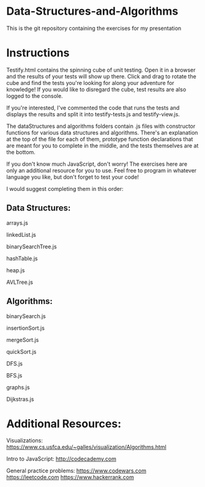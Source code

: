 # Data-Structures-and-Algorithms

This is the git repository containing the exercises for my presentation

# Instructions

Testify.html contains the spinning cube of unit testing.  Open it in a browser and the results of your tests will show up there.  Click and drag to rotate the cube and find the tests you're looking for along your adventure for knowledge!  If you would like to disregard the cube, test results are also logged to the console.

If you're interested, I've commented the code that runs the tests and displays the results and split it into testify-tests.js and testify-view.js.

The dataStructures and algorithms folders contain .js files with constructor functions for various data structures and algorithms.  There's an explanation at the top of the file for each of them, prototype function declarations that are meant for you to complete in the middle, and the tests themselves are at the bottom.

If you don't know much JavaScript, don't worry!  The exercises here are only an additional resource for you to use.  Feel free to program in whatever language you like, but don't forget to test your code!

I would suggest completing them in this order:

## Data Structures:

arrays.js

linkedList.js

binarySearchTree.js

hashTable.js

heap.js

AVLTree.js

## Algorithms:

binarySearch.js

insertionSort.js

mergeSort.js

quickSort.js

DFS.js

BFS.js

graphs.js

Dijkstras.js

# Additional Resources:

Visualizations:
https://www.cs.usfca.edu/~galles/visualization/Algorithms.html

Intro to JavaScript:
http://codecademy.com

General practice problems:
https://www.codewars.com
https://leetcode.com
https://www.hackerrank.com